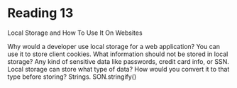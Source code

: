 # Reading 13

Local Storage and How To Use It On Websites

Why would a developer use local storage for a web application? You can use it to store client cookies. 
What information should not be stored in local storage? Any kind of sensitive data like passwords, credit card info, or SSN.
Local storage can store what type of data? How would you convert it to that type before storing? Strings. SON.stringify() 
